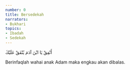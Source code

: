 ```yaml
---
number: 0
title: Bersedekah
narrators:
- Bukhari
topics:
- Ibadah
- Sedekah
---
```


<p lang="ar">
أَنْفِقْ يَا ابْنَ آدَمَ يُنْفَقْ عَلَيْكَ
</p>

Berinfaqlah wahai anak Adam maka engkau akan dibalas.
